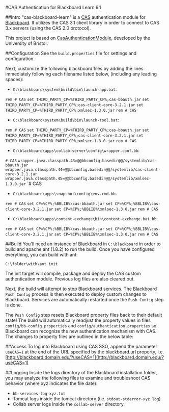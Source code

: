#CAS Authentication for Blackboard Learn 9.1

##Intro
"cas-blackboard-learn" is a [CAS](http://www.ja-sig.org/products/cas/) authentication module for [Blackboard](http://www.blackboard.com/). It utilizes the CAS 3.1 client 
library in order to connect to CAS 3.x servers (using the CAS 2.0 protocol).

This project is based on [CasAuthenticationModule](http://www.bris.ac.uk/ips-projects/portal/pilot/software/blackboard_cas/), developed by the University of Bristol.


##Configuration
See the `build.properties` file for settings and configuration. 

Next, customize the following blackboard files by adding the lines immediately following each filename listed below, (including any leading spaces):

* `C:\blackboard\system\build\bin\launch-app.bat`:

`rem # CAS`
`set THIRD_PARTY_CP=%THIRD_PARTY_CP%;cas-bbauth.jar`
`set THIRD_PARTY_CP=%THIRD_PARTY_CP%;cas-client-core-3.2.1.jar`
`set THIRD_PARTY_CP=%THIRD_PARTY_CP%;xmlsec-1.3.0.jar`
`rem # CAS`


* `C:\blackboard\system\build\bin\launch-tool.bat`:

`rem # CAS`
`set THIRD_PARTY_CP=%THIRD_PARTY_CP%;cas-bbauth.jar`
`set THIRD_PARTY_CP=%THIRD_PARTY_CP%;cas-client-core-3.2.1.jar`
`set THIRD_PARTY_CP=%THIRD_PARTY_CP%;xmlsec-1.3.0.jar`
`rem # CAS`
	
* `C:\blackboard\apps\collab-server\config\wrapper.conf.bb`:

`# CAS`
`wrapper.java.classpath.43=@@bbconfig.basedir@@/systemlib/cas-bbauth.jar`
`wrapper.java.classpath.44=@@bbconfig.basedir@@/systemlib/cas-client-core-3.2.1.jar`
`wrapper.java.classpath.45=@@bbconfig.basedir@@/systemlib/xmlsec-1.3.0.jar`
`# CAS

* `C:\blackboard\apps\snapshot\config\env.cmd.bb`:

`rem # CAS`
`set CP=%CP%;%BBLIB%\cas-bbauth.jar`
`set CP=%CP%;%BBLIB%\cas-client-core-3.2.1.jar`
`set CP=%CP%;%BBLIB%\xmlsec-1.3.0.jar`
`rem # CAS`

* `C:\blackboard\apps\content-exchange\bin\content-exchange.bat.bb`:

`rem # CAS`
`set CP=%CP%;%BBLIB%\cas-bbauth.jar`
`set CP=%CP%;%BBLIB%\cas-client-core-3.2.1.jar`
`set CP=%CP%;%BBLIB%\xmlsec-1.3.0.jar`
`rem # CAS`
	
##Build
You'll need an instance of Blackboard in `C:\blackboard` in order to build and apache ant (1.8.2)  to run the build. 
Once you have configured everything, you can build with ant:

`C:\folder\with\ant init`


The init target will compile, package and deploy the CAS custom authentication module. Previous log files are also cleared out. 

Next, the build will attempt to stop Blackboard services. The Blackboard `Push Config` process is then executed to deploy custom changes to Blackboard. 
Services are automatically restarted once the `Push Config` step is done.

The `Push Config` step resets Blackboard property files back to their default state! The build will automatically readjust the property values in files
`config/bb-config.properties` and `config/authentication.properties` so Blackboard can recognize the new authentication mechanism with CAS. 
The changes to property files are outlined in the below table:

##Access
To log into Blackboard using CAS SSO, append the parameter `useCAS=1` at the end of the URL specified by the blackboard.url property, i.e. [http://blackboard.domain.edu/?useCAS=1](http://blackboard.domain.edu/?useCAS=1) 


##Logging
Inside the logs directory of the Blackboard installation folder, you may analyze the following files to examine and troubleshoot CAS behavior (where xyz indicates the file date):

* `bb-services-log-xyz.txt`
* Tomcat logs inside the tomcat directory (i.e. `stdout-stderror-xyz.log`)
* Collab server logs inside the `collab-server` directory.

